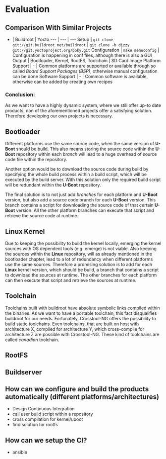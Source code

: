 # Evaluation

## Comparison With Similar Projects
- | Buildroot | Yocto
--- | --- | ---
Setup | `git clone git://git.buildroot.net/buildroot` | `git clone -b dizzy git://git.yoctoproject.org/poky.git`
Configuration | `make menuconfig` | Configuration is happening in conf files, although there is also a GUI 
Output | Bootloader, Kernel, RootFS, Toolchain | SD Card Image
Platform Support | - | Common platforms are supported or available through so called *Board Support Packages (BSP)*, otherwise manual configuration can be done
Software Support | - | Common software is available, otherwise can be added by creating own recipes

### Conclusion:
As we want to have a highly dynamic system, where we still offer up-to date
products, non of the aforementioned projects offer a satisfying solution.
Therefore developing our own projects is necessary.

## Bootloader
Different platforms use the same source code, when the same version of
**U-Boot** should be build. This also means storing the source code within the
**U-Boot** repository within each *branch* will lead to a huge overhead of
source code file within the repository.

Another option would be to download the source code during build by specifying
the whole build process within a build script, which will be executed by the
build server. With this solution only the required build script will be
redundant within the **U-Boot** repository.

The final solution is to not just add *branches* for each platform and
**U-Boot** version, but also add a source code branch for each **U-Boot**
version. This branch contains a script for downloading the source code of that
certain **U-Boot** version. All the other platform branches can execute that
script and retrieve the source code at runtime.

## Linux Kernel
Due to keeping the possibility to build the kernel locally, emerging the kernel
sources with OS dependent tools (e.g. emerge) is not viable. Also keeping the
sources within the **Linux** repository, will as already mentioned in the
bootloader chapter, lead to a lot of redundancy when different platforms use the
same sources. Therefore a promising solution is to add for each **Linux** kernel
version, which should be build, a branch that contains a script to download the
sources at runtime. The other branches for each platform can then execute that
script and retrieve the sources at runtime.

## Toolchain
Toolchains built with buildroot have absolute symbolic links compiled within the
binaries.  As we want to have a portable toolchain, this fact disqualifies
buildroot for our needs. Fortunately, Crosstool-NG offers the possibility to
build static toolchains. Even toolchains, that are built on host with
architecture X, compiled for architecture Y, which cross-compile for
architecture Z are possible with Crosstool-NG. These kind of toolchains are
called *canadian* toolchain.

## RootFS

## Buildserver

## How can we configure and build the products automatically (different platforms/architectures)
* Design Continuous Integration
* call user build script within a repository
* cross compilation for kernel/uboot
* find solution for rootfs

## How can we setup the CI?
* ansible
